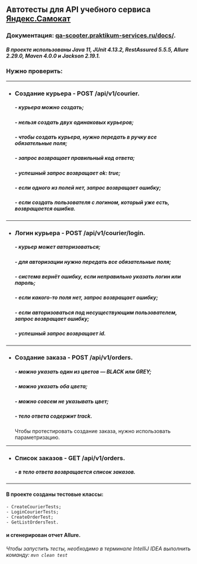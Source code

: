 ## Автотесты для API учебного сервиса [Яндекс.Самокат](https://qa-scooter.praktikum-services.ru/) 
### Документация: [qa-scooter.praktikum-services.ru/docs/](https://qa-scooter.praktikum-services.ru/docs/).
##### В проекте использованы Java 11, JUnit 4.13.2, RestAssured 5.5.5, Allure 2.29.0, Maven 4.0.0 и Jackson 2.19.1.
### Нужно проверить:
***
- ### Создание курьера - POST /api/v1/courier. 
    ##### - курьера можно создать;
    ##### - нельзя создать двух одинаковых курьеров;
    ##### - чтобы создать курьера, нужно передать в ручку все обязательные поля;
    ##### - запрос возвращает правильный код ответа;
    ##### - успешный запрос возвращает ok: true;
    ##### - если одного из полей нет, запрос возвращает ошибку;
    ##### - если создать пользователя с логином, который уже есть, возвращается ошибка.
***
  - ### Логин курьера - POST /api/v1/courier/login.
    ##### - курьер может авторизоваться;
    ##### - для авторизации нужно передать все обязательные поля;
    ##### - система вернёт ошибку, если неправильно указать логин или пароль;
    ##### - если какого-то поля нет, запрос возвращает ошибку;
    ##### - если авторизоваться под несуществующим пользователем, запрос возвращает ошибку;
    ##### - успешный запрос возвращает id.
***
- ### Создание заказа - POST /api/v1/orders.
    ##### - можно указать один из цветов — BLACK или GREY;
    ##### - можно указать оба цвета;
    ##### - можно совсем не указывать цвет;
    ##### - тело ответа содержит track.
  Чтобы протестировать создание заказа, нужно использовать параметризацию.
***
- ### Список заказов - GET /api/v1/orders.
  ##### - в тело ответа возвращается список заказов.

***
#### В проекте созданы тестовые классы:
    - CreateCourierTests;
    - LoginCourierTests; 
    - CreateOrderTest;
    - GetListOrdersTest.
#### и сгенерирован отчет Allure.
###### _Чтобы запустить тесты, необходимо в терминале IntelliJ IDEA выполнить команду: `mvn clean test`_


